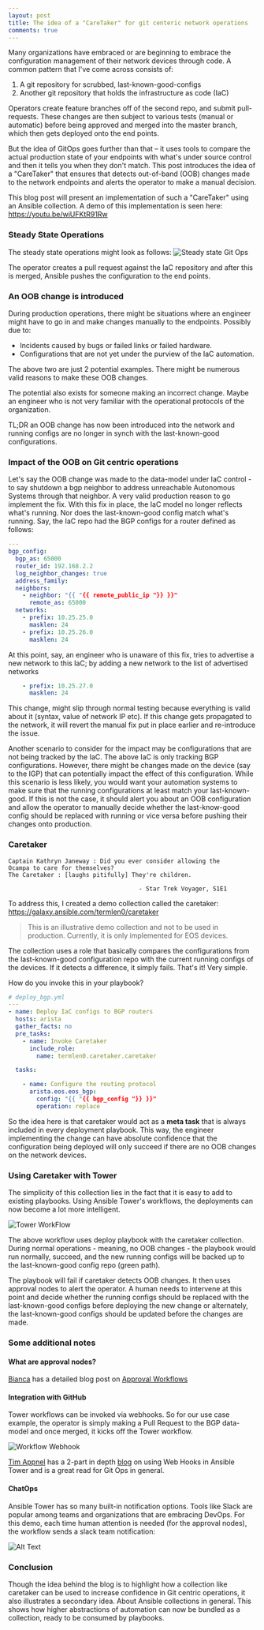 ```yaml
---
layout: post
title: The idea of a "CareTaker" for git centeric network operations
comments: true
---
```


Many organizations have embraced or are beginning to embrace the
configuration management of their network devices through code. A
common pattern that I've come across consists of:

1. A git repository for scrubbed, last-known-good-configs
2. Another git repository that holds the infrastructure as code (IaC)

Operators create feature branches off of the second repo, and submit
pull-requests. These changes are then subject to various tests (manual
or automatic) before being approved and merged into the master branch,
which then gets deployed onto the end points.

But the idea of GitOps goes further than that – it uses tools to
compare the actual production state of your endpoints with what's
under source control and then it tells you when they don't match. This
post introduces the idea of a "CareTaker" that ensures that detects
out-of-band (OOB) changes made to the network endpoints and alerts the
operator to make a manual decision.


<!--more-->

This blog post will present an implementation of such a "CareTaker"
using an Ansible collection. A demo of this implementation is seen
here: https://youtu.be/wiUFKtR91Rw

### Steady State Operations

The steady state operations might look as follows:
![Steady state Git Ops](/assets/caretaker_steady_state.png )

The operator creates a pull request against the IaC repository and
after this is merged, Ansible pushes the configuration to the end
points.

### An OOB change is introduced

During production operations, there might be situations where an
engineer might have to go in and make changes manually to the
endpoints. Possibly due to:

- Incidents caused by bugs or failed links or failed hardware.
- Configurations that are not yet under the purview of the IaC
automation.

The above two are just 2 potential examples. There might be numerous
valid reasons to make these OOB changes.

The potential also exists for someone making an incorrect
change. Maybe an engineer who is not very familiar with the
operational protocols of the organization.

TL;DR an OOB change has now been introduced into the network and
running configs are no longer in synch with the last-known-good
configurations.


### Impact of the OOB on Git centric operations

Let's say the OOB change was made to the data-model under IaC control - to
say shutdown a bgp neighbor to address unreachable Autonomous Systems
through that neighbor. A very valid production reason to go implement
the fix. With this fix in place, the IaC model no longer reflects
what's running. Nor does the last-known-good config match what's
running. Say, the IaC repo had the BGP configs for a router defined as
follows:

``` yaml
---
bgp_config:
  bgp_as: 65000
  router_id: 192.168.2.2
  log_neighbor_changes: true
  address_family:
  neighbors:
    - neighbor: "{{ "{{ remote_public_ip "}} }}"
      remote_as: 65000
  networks:
    - prefix: 10.25.25.0
      masklen: 24
    - prefix: 10.25.26.0
      masklen: 24
```


At this point, say, an engineer who is unaware of this fix,
tries to advertise a new network to this IaC; by adding a new network
to the list of advertised networks

``` yaml
    - prefix: 10.25.27.0
      masklen: 24
```

This change, might slip through normal testing because everything is
valid about it (syntax, value of network IP etc). If this change gets
propagated to the network, it will revert the manual fix put in place
earlier and re-introduce the issue.

Another scenario to consider for the impact may be configurations that
are not being tracked by the IaC. The above IaC is only tracking BGP
configurations. However, there might be changes made on the device
(say to the IGP) that can potentially impact the effect of this
configuration. While this scenario is less likely, you would want your
automation systems to make sure that the running configurations at
least match your last-known-good. If this is not the case, it should
alert you about an OOB configuration and allow the operator to
manually decide whether the last-know-good config should be replaced
with running or vice versa before pushing their changes onto
production.



### Caretaker

    Captain Kathryn Janeway : Did you ever consider allowing the
    Ocampa to care for themselves?
    The Caretaker : [laughs pitifully] They're children.

                                         - Star Trek Voyager, S1E1

To address this, I created a demo collection called the caretaker:
https://galaxy.ansible.com/termlen0/caretaker

> This is an illustrative demo collection and not to be used in
> production. Currently, it is only implemented for EOS devices.

The collection uses a role that basically compares the configurations
from the last-known-good configuration repo with the current running
configs of the devices. If it detects a difference, it simply
fails. That's it! Very simple.

How do you invoke this in your playbook?

``` yaml
# deploy_bgp.yml
---
- name: Deploy IaC configs to BGP routers
  hosts: arista
  gather_facts: no
  pre_tasks:
    - name: Invoke Caretaker
      include_role:
        name: termlen0.caretaker.caretaker

  tasks:

    - name: Configure the routing protocol
      arista.eos.eos_bgp:
        config: "{{ "{{ bgp_config "}} }}"
        operation: replace
```

So the idea here is that caretaker would act as a **meta task** that
is always included in every deployment playbook. This way, the
engineer implementing the change can have absolute confidence that the
configuration being deployed will only succeed if there are no OOB
changes on the network devices.

### Using Caretaker with Tower

The simplicity of this collection lies in the fact that it is easy to
add to existing playbooks. Using Ansible Tower's workflows, the
deployments can now become a lot more intelligent.

![Tower WorkFlow](/assets/caretaker_workflow.png )

The above workflow uses deploy playbook with the caretaker
collection. During normal operations - meaning, no OOB changes - the
playbook would run normally, succeed, and the new running configs will
be backed up to the last-known-good config repo (green path).

The playbook will fail if caretaker detects OOB changes. It then uses
approval nodes to alert the operator. A human needs to intervene at
this point and decide whether the running configs should be replaced
with the last-known-good configs before deploying the new change or
alternately, the last-known-good configs should be updated before the
changes are made.


### Some additional notes

#### What are approval nodes?

[Bianca](https://www.ansible.com/blog/author/bianca-henderson) has a
detailed blog post on [Approval
Workflows](https://www.ansible.com/blog/how-to-add-approval-steps-to-ansible-tower-workflows)


#### Integration with GitHub

Tower workflows can be invoked via webhooks. So for our use case
example, the operator is simply making a Pull Request to the BGP
data-model and once merged, it kicks off the Tower workflow.

![Workflow Webhook](/assets/caretaker_webhook.png )

[Tim Appnel](https://www.ansible.com/blog/author/timothy-appnel) has a
2-part in depth
[blog](https://www.ansible.com/blog/intro-to-automation-webhooks-for-red-hat-ansible-automation-platform)
on using Web Hooks in Ansible Tower and is a great read for Git Ops in
general.


#### ChatOps

Ansible Tower has so many built-in notification options. Tools like
Slack are popular among teams and organizations that are embracing
DevOps. For this demo, each time human attention is needed (for the
approval nodes), the workflow sends a slack team notification:

![Alt Text](/assets/caretaker_chatops.png )


### Conclusion

Though the idea behind the blog is to highlight how a collection like
caretaker can be used to increase confidence in Git centric
operations, it also illustrates a secondary idea. About Ansible
collections in general. This shows how higher abstractions of
automation can now be bundled as a collection, ready to be consumed by
playbooks.
